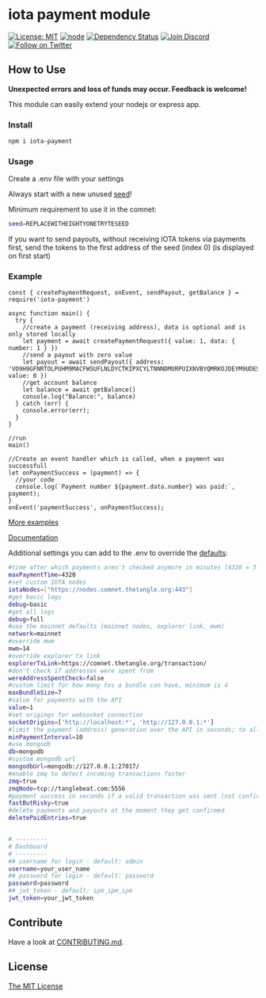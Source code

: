 # iota payment module

[![License: MIT](https://img.shields.io/badge/License-MIT-yellow.svg)](https://opensource.org/licenses/MIT)
[![node](https://img.shields.io/badge/node-%3E%3Dv12.14.0-brightgreen.svg)](https://nodejs.org/download/release/v12.14.0/)
[![Dependency Status](https://img.shields.io/david/iota-pay/iota-payment-module.svg)](https://david-dm.org/iota-pay/iota-payment-module)
[![Join Discord](https://img.shields.io/discord/446950114913943562?logo=discord&label=join%20discord)](https://discord.gg/hWeH9qV)
[![Follow on Twitter](https://img.shields.io/twitter/follow/einfachIOTA?style=social&logo=twitter)](https://twitter.com/intent/follow?screen_name=einfachIOTA)

## How to Use

**Unexpected errors and loss of funds may occur. Feedback is welcome!**

This module can easily extend your nodejs or express app.

### Install

```bash
npm i iota-payment
```

### Usage

Create a .env file with your settings

Always start with a new unused [seed](https://docs.iota.org/docs/getting-started/0.1/clients/seeds)!

Minimum requirement to use it in the comnet:

```bash
seed=REPLACEWITHEIGHTYONETRYTESEED
```

If you want to send payouts, without receiving IOTA tokens via payments first, send the tokens to the first address of the seed (index 0) (is displayed on first start)


### Example

```JS
const { createPaymentRequest, onEvent, sendPayout, getBalance } = require('iota-payment')

async function main() {
  try {
    //create a payment (receiving address), data is optional and is only stored locally
    let payment = await createPaymentRequest({ value: 1, data: { number: 1 } })
    //send a payout with zero value
    let payout = await sendPayout({ address: 'VO9H9GFNRTOLPUHM9MACFWSUFLNLDYCTKIPXCYLTNNNDMURPUIXNVBYQMRKOJDEYM9UDESGXBIWASIDRBFOBHCJGZD', value: 0 })
    //get account balance
    let balance = await getBalance()
    console.log("Balance:", balance)
  } catch (err) {
    console.error(err);
  }
}

//run
main()

//Create an event handler which is called, when a payment was successfull
let onPaymentSuccess = (payment) => {
  //your code
  console.log(`Payment number ${payment.data.number} was paid:`, payment);
}
onEvent('paymentSuccess', onPaymentSuccess);
```

[More examples](./examples)

[Documentation](./docs)

Additional settings you can add to the .env to override the [defaults](https://github.com/iota-pay/iota-payment-module/blob/37c5562c4792fd394612ea62567ef434cdc242aa/lib/config.js#L3):

```bash
#time after which payments aren't checked anymore in minutes (4320 = 3 days to pay, transactions after that are ignored)
maxPaymentTime=4320
#set custom IOTA nodes
iotaNodes=["https://nodes.comnet.thetangle.org:443"]
#get basic logs
debug=basic
#get all logs
debug=full
#use the mainnet defaults (mainnet nodes, explorer link, mwm)
network=mainnet
#override mwm
mwm=14
#override explorer tx link
explorerTxLink=https://comnet.thetangle.org/transaction/
#don't check if addresses were spent from
wereAddressSpentCheck=false
#custom limit for how many txs a bundle can have, minimum is 4
maxBundleSize=7
#value for payments with the API
value=1
#set origings for websocket connection
socketOrigins=['http://localhost:*', 'http://127.0.0.1:*']
#limit the payment (address) generation over the API in seconds; to allow only 1 every 10 seconds:
minPaymentInterval=10
#use mongodb
db=mongodb
#custom mongodb url
mongodbUrl=mongodb://127.0.0.1:27017/
#enable zmq to detect incoming transactions faster
zmq=true
zmqNode=tcp://tanglebeat.com:5556
#payment success in seconds if a valid transaction was sent (not confirmed), funds may never arrive
fastButRisky=true
#delete payments and payouts at the moment they get confirmed
deletePaidEntries=true


# ---------
# Dashboard
# ---------
## username for login - default: admin
username=your_user_name
## password for login - default: password
password=password
## jwt_token - default: ipm_ipm_ipm
jwt_token=your_jwt_token
```

## Contribute

Have a look at [CONTRIBUTING.md](https://github.com/iota-pay/iota-payment-module/blob/master/CONTRIBUTING.md).

## License

[The MIT License](https://github.com/iota-pay/iota-payment-module/blob/master/LICENSE.md)
